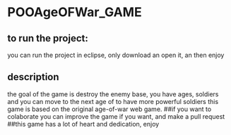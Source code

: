 # POOAgeOFWar_GAME
## to run the project:
  you can run the project in eclipse, only download an open it, an then enjoy
## description
  the goal of the game is destroy the enemy base, you have ages, soldiers and you can move to the next age of to have more powerful soldiers
this game is based on the original age-of-war web game.
##if you want to colaborate
  you can improve the game if you want, and make a pull request
##this game has a lot of heart and dedication, enjoy
